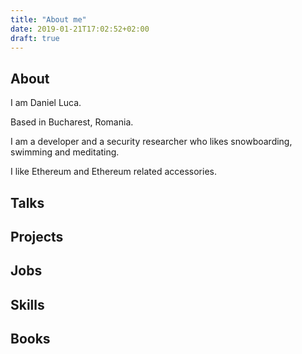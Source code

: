 ```yaml
---
title: "About me"
date: 2019-01-21T17:02:52+02:00
draft: true
---
```


## About
I am Daniel Luca.

Based in Bucharest, Romania.

I am a developer and a security researcher who likes snowboarding, swimming and meditating.

I like Ethereum and Ethereum related accessories.

## Talks

## Projects

## Jobs

## Skills

## Books


